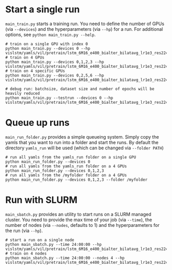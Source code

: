 # Start a single run

`main_train.py` starts a training run. You need to define the number of GPUs (via `--devices`) and the hyperparameters
(via `--hp`) for a run. For additional options, see `python main_train.py --help`. 

```
# train on a single GPU with index 0
python main_train.py --devices 0 --hp vislstm/yamls/vil/pretrain/lstm_6M16_e400_bialter_bilatavg_lr1e3_res224.yaml
# train on 4 GPUs
python main_train.py --devices 0,1,2,3 --hp vislstm/yamls/vil/pretrain/lstm_6M16_e400_bialter_bilatavg_lr1e3_res224.yaml
# train on 4 specific GPUs
python main_train.py --devices 0,2,5,6 --hp vislstm/yamls/vil/pretrain/lstm_6M16_e400_bialter_bilatavg_lr1e3_res224.yaml

# debug run: batchsize, dataset size and number of epochs will be heavily reduced
python main_train.py --testrun --devices 0 --hp vislstm/yamls/vil/pretrain/lstm_6M16_e400_bialter_bilatavg_lr1e3_res224.yaml
```


# Queue up runs

`main_run_folder.py` provides a simple queueing system. Simply copy the yamls that you want to run into a folder 
and start the runs. By default the directory `yamls_run` will be used (which can be changed via `--folder PATH`)

```
# run all yamls from the yamls_run folder on a single GPU
python main_run_folder.py --devices 0
# run all yamls from the yamls_run folder on a 4 GPUs
python main_run_folder.py --devices 0,1,2,3
# run all yamls from the /myfolder folder on a 4 GPUs
python main_run_folder.py --devices 0,1,2,3 --folder /myfolder
```


# Run with SLURM

`main_sbatch.py` provides an utility to start runs on a SLURM managed cluster. You need to provide the max time of 
your job (via `--time`), the number of nodes (via `--nodes`, defaults to 1) and the hyperparameters for the run 
(via `--hp`).

```
# start a run on a single node
python main_sbatch.py --time 24:00:00 --hp vislstm/yamls/vil/pretrain/lstm_6M16_e400_bialter_bilatavg_lr1e3_res224.yaml
# train on 4 nodes
python main_sbatch.py --time 24:00:00 --nodes 4 --hp vislstm/yamls/vil/pretrain/lstm_6M16_e400_bialter_bilatavg_lr1e3_res224.yaml
```

